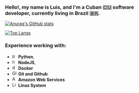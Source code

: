 ### Hello!, my name is Luis, and I'm a Cuban 🇨🇺 software developer, currently living in Brazil 🇧🇷.

[![Anurag's GitHub stats](https://github-readme-stats.vercel.app/api?username=xreaper95&count_private=true&show_icons=true&theme=cobalt&border_radius=45&hide_border=true&include_all_commits=true)](https://github.com/xreaper95/github-readme-stats)

[![Top Langs](https://github-readme-stats.vercel.app/api/top-langs/?username=xreaper95&layout=compact&theme=cobalt&border_radius=45&hide_border=true&include_all_commits=true)](https://github.com/xreaper95/github-readme-stats)


### Experience working with:

- <img src="https://upload.wikimedia.org/wikipedia/commons/c/c3/Python-logo-notext.svg" height="16" alt="python-logo"> **Python**, 
- <img src="https://upload.wikimedia.org/wikipedia/commons/d/d9/Node.js_logo.svg" height="16" alt="node-logo"> **NodeJS**, 
- <img src="https://upload.wikimedia.org/wikipedia/commons/7/79/Docker_%28container_engine%29_logo.png" height="16" alt="docker"/> **Docker**
- <img src="https://upload.wikimedia.org/wikipedia/commons/e/e0/Git-logo.svg" height="16" alt="GIT"/> **Git and Github**
- <img src="https://upload.wikimedia.org/wikipedia/commons/1/1d/AmazonWebservices_Logo.svg" height="16" alt="AWS"/> **Amazon Web Services**
- <img src="https://upload.wikimedia.org/wikipedia/commons/a/ab/Linux_Logo_in_Linux_Libertine_Font.svg" height="16" alt="Linux"/> **Linux System**

